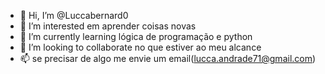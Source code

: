 - 👋 Hi, I’m @Luccabernard0
- 👀 I’m interested  em aprender coisas novas
- 🌱 I’m currently learning  lógica de programação e python
- 💞️ I’m looking to collaborate no que estiver ao meu alcance
- 📫 se precisar de algo me  envie um email(lucca.andrade71@gmail.com)

<!---
Luccabernard0/Luccabernard0 is a ✨ special ✨ repository because its `README.md` (this file) appears on your GitHub profile.
You can click the Preview link to take a look at your changes.
--->
